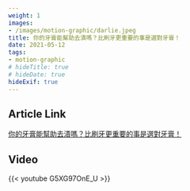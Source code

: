 ```yaml
---
weight: 1
images:
- /images/motion-graphic/darlie.jpeg
title: 你的牙膏能幫助去漬嗎？比刷牙更重要的事是選對牙膏！
date: 2021-05-12
tags:
- motion-graphic
# hideTitle: true
# hideDate: true
hideExif: true
---
```


## Article Link

[你的牙膏能幫助去漬嗎？比刷牙更重要的事是選對牙膏！](https://www.thenewslens.com/article/150867)

## Video

{{< youtube G5XG97OnE_U >}}
